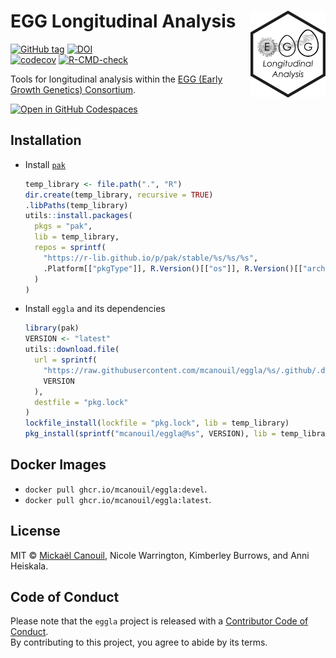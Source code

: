 
<!-- README.md is generated from README.Rmd. Please edit that file -->

# EGG Longitudinal Analysis <img src="man/figures/logo.png" align="right" width="120" />

<!-- badges: start -->

[![GitHub
tag](https://img.shields.io/github/tag/mcanouil/eggla.svg?label=latest%20tag&include_prereleases)](https://github.com/mcanouil/eggla)
[![DOI](https://zenodo.org/badge/DOI/10.5281/zenodo.6979433.svg)](https://doi.org/10.5281/zenodo.6979433)  
[![codecov](https://codecov.io/gh/mcanouil/eggla/branch/main/graph/badge.svg?token=D0R3SAZTWA)](https://codecov.io/gh/mcanouil/eggla)
[![R-CMD-check](https://github.com/mcanouil/eggla/actions/workflows/check.yml/badge.svg)](https://github.com/mcanouil/eggla/actions/workflows/check.yml)
<!-- badges: end -->

Tools for longitudinal analysis within the [EGG (Early Growth Genetics)
Consortium](http://egg-consortium.org/).

[![Open in GitHub Codespaces](https://github.com/codespaces/badge.svg)](https://codespaces.new/mcanouil/eggla?quickstart=1&devcontainer_path=.devcontainer%2Feggla-latest%2Fdevcontainer.json)

## Installation

- Install [`pak`](https://pak.r-lib.org/)

  ``` r
  temp_library <- file.path(".", "R")
  dir.create(temp_library, recursive = TRUE)
  .libPaths(temp_library)
  utils::install.packages(
    pkgs = "pak",
    lib = temp_library,
    repos = sprintf(
      "https://r-lib.github.io/p/pak/stable/%s/%s/%s",
      .Platform[["pkgType"]], R.Version()[["os"]], R.Version()[["arch"]]
    )
  )
  ```

- Install `eggla` and its dependencies

  ``` r
  library(pak)
  VERSION <- "latest"
  utils::download.file(
    url = sprintf(
      "https://raw.githubusercontent.com/mcanouil/eggla/%s/.github/.devcontainer/eggla/R/pkg.lock",
      VERSION
    ),
    destfile = "pkg.lock"
  )
  lockfile_install(lockfile = "pkg.lock", lib = temp_library)
  pkg_install(sprintf("mcanouil/eggla@%s", VERSION), lib = temp_library, upgrade = FALSE, dependencies = FALSE)
  ```

## Docker Images

- `docker pull ghcr.io/mcanouil/eggla:devel`.
- `docker pull ghcr.io/mcanouil/eggla:latest`.

## License

MIT © [Mickaël Canouil](https://mickael.canouil.fr/), Nicole Warrington,
Kimberley Burrows, and Anni Heiskala.

## Code of Conduct

Please note that the `eggla` project is released with a [Contributor
Code of
Conduct](https://contributor-covenant.org/version/2/0/CODE_OF_CONDUCT.html).  
By contributing to this project, you agree to abide by its terms.
